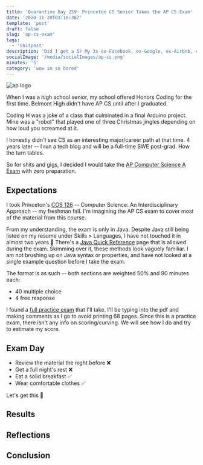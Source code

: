 ```yaml
---
title: 'Quarantine Day 259: Princeton CS Senior Takes the AP CS Exam'
date: '2020-11-28T03:16:38Z'
template: 'post'
draft: false
slug: 'ap-cs-exam'
tags:
  - 'Shitpost'
description: 'Did I get a 5? My 3x ex-Facebook, ex-Google, ex-Airbnb, ex-boyfriend grades it'
socialImage: '/media/socialImages/ap-cs.png'
minutes: '5'
category: 'wow im so bored'
---
```


![ap logo](/media/socialImages/ap-cs.png)

When I was a high school senior, my school offered Honors Coding for the first time. Belmont High didn't have AP CS until after I graduated.

Coding H was a joke of a class that culminated in a final Arduino project. Mine was a "robot" that played one of three Christmas jingles depending on how loud you screamed at it.

I honestly didn't see CS as an interesting major/career path at that time. 4 years later -- I run a tech blog and will be a full-time SWE post-grad. How the turn tables.

So for shits and gigs, I decided I would take the [AP Computer Science A Exam](https://apstudents.collegeboard.org/courses/ap-computer-science-a) with zero preparation.

## Expectations

I took Princeton's [COS 126](https://registrar.princeton.edu/course-offerings/course-details?courseid=002051&term=1214) -- Computer Science: An Interdisciplinary Approach -- my freshman fall. I'm imagining the AP CS exam to cover most of the material from this course.

From my understanding, the exam is only in Java. Despite Java still being listed on my resume under Skills > Languages, I have not touched it in almost two years 🤭 There's a [Java Quick Reference](https://apstudents.collegeboard.org/ap/pdf/ap-computer-science-a-java-quick-reference_0.pdf) page that is allowed during the exam. Skimming over it, these methods look vaguely familiar. I am not brushing up on Java syntax or properties, and have not looked at a single example question before I take the exam.

The format is as such -- both sections are weighted 50% and 90 minutes each:

- 40 multiple choice
- 4 free response

I found a [full practice exam](http://compscimadison.weebly.com/uploads/5/8/7/4/58741529/ap-computer-science-a-2014-practice-exam.pdf) that I'll take. I'll be typing into the pdf and making comments as I go to avoid printing 68 pages. Since this is a practice exam, there isn't any info on scoring/curving. We will see how I do and try to estimate my score.

## Exam Day

- Review the material the night before ❌
- Get a full night's rest ❌
- Eat a solid breakfast ✅
- Wear comfortable clothes ✅

Let's get this 🥖

## Results

## Reflections

## Conclusion
